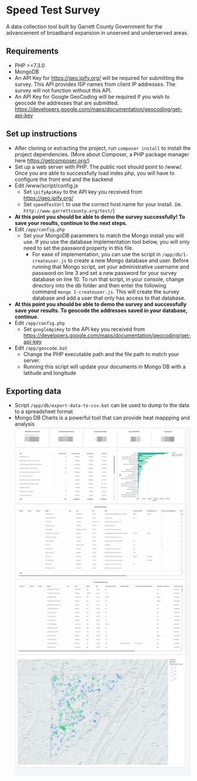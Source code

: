 # Speed Test Survey

A data collection tool built by Garrett County Government for the advancement of broadband expansion in unserved and underserved areas.

## Requirements
* PHP >=7.3.0
* MongoDB
* An API Key for https://geo.ipify.org/ will be required for submitting the survey. This API provides ISP names from client IP addresses. The survey will not function without this API.
* An API Key for Google GeoCoding will be required if you wish to geocode the addresses that are submitted. https://developers.google.com/maps/documentation/geocoding/get-api-key

## Set up instructions
* After cloning or extracting the project, run `composer install` to install the project dependencies. (More about Composer, a PHP package manager here https://getcomposer.org/)
* Set up a web server with PHP. The public root should point to /www/. Once you are able to successfully load index.php, you will have to configure the front end and the backend
* Edit /www/script/config.js
    * Set `ipifyApiKey` to the API key you received from https://geo.ipify.org/
    * Set `speedTestUrl` to use the correct host name for your install. (ie. `http://www.garrettcounty.org/test/`)
* **At this point you should be able to demo the survey successfully! To save your results, continue to the next steps.**
* Edit `/app/config.php`
    * Set your MongoDB parameters to match the Mongo install you will use. If you use the database implementation tool below, you will only need to set the password property in this file.
        * For ease of implementation, you can use the script in `/app/db/1-createuser.js` to create a new Mongo database and user. 
        Before running that Mongo script, set your administrative username and password on line 3 and set a new password for your survey database on line 10. 
        To run that script, in your console, change directory into the db folder and then enter the following command `mongo 1-createuser.js`. This will create 
        the survey database and add a user that only has access to that database.
* **At this point you should be able to demo the survey and successfully save your results. To geocode the addresses saved in your database, continue.**
* Edit `/app/config.php`
    * Set `googleApiKey` to the API key you received from https://developers.google.com/maps/documentation/geocoding/get-api-key
* Edit `/app/geocode.bat`
    * Change the PHP executable path and the file path to match your server.
    * Running this script will update your documents in Mongo DB with a latitude and longitude 


## Exporting data
* Script `/app/db/export-data-to-csv.bat` can be used to dump to the data to a spreadsheet format
* Mongo DB Charts is a powerful tool that can provide heat mappping and analysis ![Mongo charts](/example/mongodb-charts.png)
